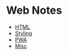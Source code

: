 # Web Notes

* [HTML](html.md)
* [Styling](styling/index.md)
* [PWA](pwa/index.md)
* [Misc](misc/index.md)
